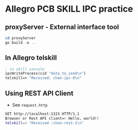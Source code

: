 # Allegro PCB SKILL IPC practice

## proxyServer - External interface tool
```powershell
cd proxyServer
go build -o ..
```


## In Allegro telskill
```lisp
; in skill console
ipcWriteProcess(cid "data_to_send\n")
telskill=> "Received: chan-ipc-0\n"
```


## Using REST API Client
* See `request.http`
```sh
GET http://localhost:1323 HTTP/1.1
Browser or Rest API client=> Hello, world!!
telskill=> "Received :chan-rest-1\n"
```
